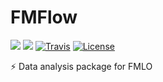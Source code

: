 # FMFlow

[![](https://img.shields.io/pypi/v/fmflow.svg?label=PyPI&style=flat-square)](https://pypi.org/pypi/fmflow/)
[![](https://img.shields.io/pypi/pyversions/fmflow.svg?label=Python&color=yellow&style=flat-square)](https://pypi.org/pypi/fmflow/)
[![Travis](https://img.shields.io/travis/fmlo-dev/fmflow/master.svg?label=Travis%20CI&style=flat-square)](https://travis-ci.org/fmlo-dev/fmflow)
[![License](https://img.shields.io/badge/license-MIT-blue.svg?label=License&style=flat-square)](LICENSE)

:zap: Data analysis package for FMLO
